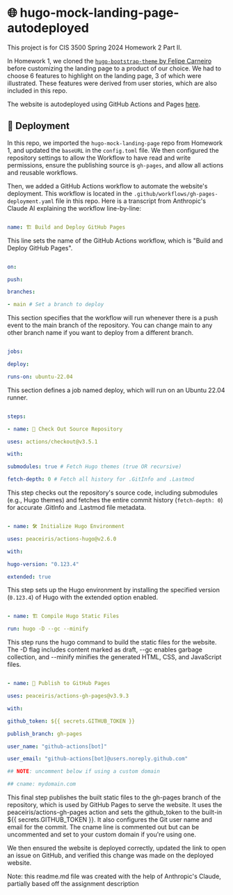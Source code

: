 # 🌐 hugo-mock-landing-page-autodeployed

This project is for CIS 3500 Spring 2024 Homework 2 Part II.

In Homework 1, we cloned the [`hugo-bootstrap-theme` by Felipe Carneiro](https://github.com/filipecarneiro/hugo-bootstrap-theme) before customizing the landing page to a product of our choice. We had to choose 6 features to highlight on the landing page, 3 of which were illustrated. These features were derived from user stories, which are also included in this repo.

The website is autodeployed using GitHub Actions and Pages [here](https://kamatro1.github.io/hugo-mock-landing-page-autodeployed/).

## 🚀 Deployment

In this repo, we imported the `hugo-mock-landing-page` repo from Homework 1, and updated the `baseURL` in the `config.toml` file. We then configured the repository settings to allow the Workflow to have read and write permissions, ensure the publishing source is `gh-pages`, and allow all actions and reusable workflows.

Then, we added a GitHub Actions workflow to automate the website's deployment. This workflow is located in the `.github/workflows/gh-pages-deployment.yaml` file in this repo. Here is a transcript from Anthropic's Claude AI explaining the workflow line-by-line:

```yaml

name: 🏗️ Build and Deploy GitHub Pages

```

This line sets the name of the GitHub Actions workflow, which is "Build and Deploy GitHub Pages".

```yaml

on:

push:

branches:

- main # Set a branch to deploy

```

This section specifies that the workflow will run whenever there is a push event to the main branch of the repository. You can change main to any other branch name if you want to deploy from a different branch.

```yaml

jobs:

deploy:

runs-on: ubuntu-22.04

```

This section defines a job named deploy, which will run on an Ubuntu 22.04 runner.

```yaml

steps:

- name: 🔄 Check Out Source Repository

uses: actions/checkout@v3.5.1

with:

submodules: true # Fetch Hugo themes (true OR recursive)

fetch-depth: 0 # Fetch all history for .GitInfo and .Lastmod

```

This step checks out the repository's source code, including submodules (e.g., Hugo themes) and fetches the entire commit history (`fetch-depth: 0`) for accurate .GitInfo and .Lastmod file metadata.

```yaml

- name: 🛠️ Initialize Hugo Environment

uses: peaceiris/actions-hugo@v2.6.0

with:

hugo-version: "0.123.4"

extended: true

```

This step sets up the Hugo environment by installing the specified version (`0.123.4`) of Hugo with the extended option enabled.

```yaml

- name: 🏗️ Compile Hugo Static Files

run: hugo -D --gc --minify

```

This step runs the hugo command to build the static files for the website. The -D flag includes content marked as draft, --gc enables garbage collection, and --minify minifies the generated HTML, CSS, and JavaScript files.

```yaml

- name: 🚀 Publish to GitHub Pages

uses: peaceiris/actions-gh-pages@v3.9.3

with:

github_token: ${{ secrets.GITHUB_TOKEN }}

publish_branch: gh-pages

user_name: "github-actions[bot]"

user_email: "github-actions[bot]@users.noreply.github.com"

## NOTE: uncomment below if using a custom domain

## cname: mydomain.com

```

This final step publishes the built static files to the gh-pages branch of the repository, which is used by GitHub Pages to serve the website. It uses the peaceiris/actions-gh-pages action and sets the github_token to the built-in ${{ secrets.GITHUB_TOKEN }}. It also configures the Git user name and email for the commit. The cname line is commented out but can be uncommented and set to your custom domain if you're using one.

We then ensured the website is deployed correctly, updated the link to open an issue on GitHub, and verified this change was made on the deployed website.

Note: this readme.md file was created with the help of Anthropic's Claude, partially based off the assignment description
